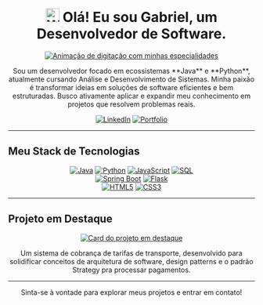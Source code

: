 <h1 align="center">
  <img src="https://media.giphy.com/media/hvRJCLFzcasrR4ia7z/giphy.gif" width="28px" alt="Waving hand">
  Olá! Eu sou Gabriel, um Desenvolvedor de Software.
</h1>

<p align="center">
  <a href="https://github.com/pr0mesy">
    <img src="https://readme-typing-svg.herokuapp.com?font=Inter&size=24&pause=1000&color=1572B6&center=true&vCenter=true&width=500&lines=Focado+em+soluções+Back-end.;Construindo+APIs+robustas+e+escaláveis.;Apaixonado+por+arquitetura+de+software." alt="Animação de digitação com minhas especialidades" />
  </a>
</p>

<p align="center">
  Sou um desenvolvedor focado em ecossistemas **Java** e **Python**, atualmente cursando Análise e Desenvolvimento de Sistemas. Minha paixão é transformar ideias em soluções de software eficientes e bem estruturadas. Busco ativamente aplicar e expandir meu conhecimento em projetos que resolvem problemas reais.
</p>

<p align="center">
  <a href="https://www.linkedin.com/in/gabrielpromesy/" target="_blank"><img src="https://img.shields.io/badge/LinkedIn-0077B5?style=for-the-badge&logo=linkedin&logoColor=white" alt="LinkedIn"></a>
  <a href="https://proenca-dev.lovable.app/" target="_blank"><img src="https://img.shields.io/badge/Portfólio-E34F26?style=for-the-badge&logo=Koding&logoColor=white" alt="Portfolio"></a>
</p>

---

## Meu Stack de Tecnologias

<p align="center">
  <a href="#"><img src="https://img.shields.io/badge/Java-ED8B00?style=for-the-badge&logo=openjdk&logoColor=white" alt="Java"></a>
  <a href="#"><img src="https://img.shields.io/badge/Python-3776AB?style=for-the-badge&logo=python&logoColor=white" alt="Python"></a>
  <a href="#"><img src="https://img.shields.io/badge/JavaScript-F7DF1E?style=for-the-badge&logo=javascript&logoColor=black" alt="JavaScript"></a>
  <a href="#"><img src="https://img.shields.io/badge/SQL-4479A1?style=for-the-badge&logo=postgresql&logoColor=white" alt="SQL"></a>
  <br>
  <a href="#"><img src="https://img.shields.io/badge/Spring_Boot-6DB33F?style=for-the-badge&logo=spring-boot&logoColor=white" alt="Spring Boot"></a>
  <a href="#"><img src="https://img.shields.io/badge/Flask-000000?style=for-the-badge&logo=flask&logoColor=white" alt="Flask"></a>
  <br>
  <a href="#"><img src="https://img.shields.io/badge/HTML5-E34F26?style=for-the-badge&logo=html5&logoColor=white" alt="HTML5"></a>
  <a href="#"><img src="https://img.shields.io/badge/CSS3-1572B6?style=for-the-badge&logo=css3&logoColor=white" alt="CSS3"></a>
</p>

---

## Projeto em Destaque

<p align="center">
  <a href="https://github.com/pr0mesy/sistema-transporte-java" target="_blank">
    <img src="https://github-readme-stats.vercel.app/api/pin/?username=pr0mesy&repo=sistema-transporte-java&theme=dracula&show_owner=true" alt="Card do projeto em destaque">
  </a>
</p>
<p align="center">
  Um sistema de cobrança de tarifas de transporte, desenvolvido para solidificar conceitos de arquitetura de software, design patterns e o padrão Strategy pra processar pagamentos.
</p>

---

<p align="center">
  Sinta-se à vontade para explorar meus projetos e entrar em contato!
</p>
